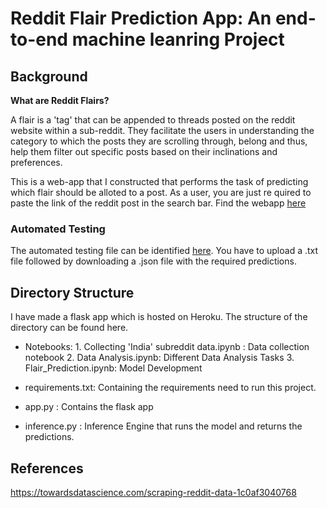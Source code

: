 # Reddit Flair Prediction App: An end-to-end machine leanring Project

## Background 

**What are Reddit Flairs?**

A flair is a 'tag' that can be appended to threads posted on the reddit website within a sub-reddit. They facilitate the users in understanding the category to which the posts they are scrolling through, belong and thus, help them filter out specific posts based on their inclinations and preferences.

This is a web-app that I constructed that performs the task of predicting which flair should be alloted to a post. As a user, you are just re quired to paste the link of the reddit post in the search bar. Find the webapp [here](https://flair-prediction-app.herokuapp.com/)

### Automated Testing 
The automated testing file can be identified [here](https://automated-testing-endpoint.herokuapp.com/). You have to upload a .txt file followed by downloading a .json file with the required predictions. 

## Directory Structure 

I have made a flask app which is hosted on Heroku. The structure of the directory can be found here. 
* Notebooks:  1. Collecting 'India' subreddit data.ipynb : Data collection notebook
              2. Data Analysis.ipynb: Different Data Analysis Tasks 
              3. Flair_Prediction.ipynb: Model Development 
              
* requirements.txt: Containing the requirements need to run this project. 
* app.py : Contains the flask app
* inference.py : Inference Engine that runs the model and returns the predictions. 


## References

https://towardsdatascience.com/scraping-reddit-data-1c0af3040768

